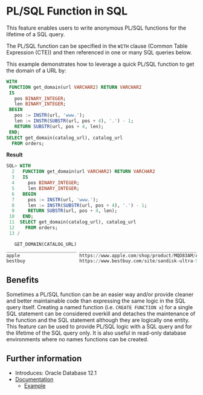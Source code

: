 # PL/SQL Function in SQL
This feature enables users to write anonymous PL/SQL functions for the lifetime of a SQL query.

The PL/SQL function can be specified in the `WITH` clause (Common Table Expression (CTE)) and then referenced in one or many SQL queries below.

This example demonstrates how to leverage a quick PL/SQL function to get the domain of a URL by:
```sql
WITH
 FUNCTION get_domain(url VARCHAR2) RETURN VARCHAR2
 IS
   pos BINARY_INTEGER;
   len BINARY_INTEGER;
 BEGIN
   pos := INSTR(url, 'www.');
   len := INSTR(SUBSTR(url, pos + 4), '.') - 1;
   RETURN SUBSTR(url, pos + 4, len);
 END;
SELECT get_domain(catalog_url), catalog_url
  FROM orders;
```

**Result**
```sql
SQL> WITH
  2   FUNCTION get_domain(url VARCHAR2) RETURN VARCHAR2
  3   IS
  4     pos BINARY_INTEGER;
  5     len BINARY_INTEGER;
  6   BEGIN
  7     pos := INSTR(url, 'www.');
  8     len := INSTR(SUBSTR(url, pos + 4), '.') - 1;
  9     RETURN SUBSTR(url, pos + 4, len);
 10   END;
 11  SELECT get_domain(catalog_url), catalog_url
 12    FROM orders;
 13 /

   GET_DOMAIN(CATALOG_URL)                                                                             CATALOG_URL
__________________________ _______________________________________________________________________________________
apple                      https://www.apple.com/shop/product/MQD83AM/A/airpods-pro
bestbuy                    https://www.bestbuy.com/site/sandisk-ultra-512gb-usb-3-0-flash-drive-black/6422265.p
```

## Benefits
Sometimes a PL/SQL function can be an easier way and/or provide cleaner and better maintainable code than expressing the same logic in the SQL query itself.
Creating a named function (i.e. `CREATE FUNCTION x`) for a single SQL statement can be considered overkill and detaches the maintenance of the function and the SQL statement although they are logically one entity.
This feature can be used to provide PL/SQL logic with a SQL query and for the lifetime of the SQL query only.
It is also useful in read-only database environments where no names functions can be created.

## Further information
* Introduces: Oracle Database 12.1
* [Documentation](https://docs.oracle.com/en/database/oracle/oracle-database/19/sqlrf/SELECT.html#GUID-CFA006CA-6FF1-4972-821E-6996142A51C6__BABFAFID)
  * [Example](https://docs.oracle.com/en/database/oracle/oracle-database/19/sqlrf/SELECT.html#GUID-CFA006CA-6FF1-4972-821E-6996142A51C6__BABJFIDC)
